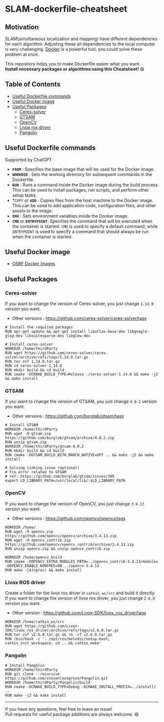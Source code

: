 # SLAM-dockerfile-cheatsheet

## Motivation  
SLAM(simultaneous localization and mapping) have different dependencies for each algorithm. Adjusting these all dependencies to the local computer is very challenging. [Docker](https://www.docker.com/) is a powerful tool, you could solve these problem at once.   

This repository helps you to make Dockerfile easier what you want.  
**Install necessary packages or algorithms using this Cheatsheet!**  😄  

## Table of Contents  
- [Useful Dockerfile commands](#useful-dockerfile-commands)  
- [Useful Docker image](#useful-docker-image)
- [Useful Packages](#useful-packages)  
  - [Ceres-solver](#ceres-solver)  
  - [GTSAM](#gtsam)  
  - [OpenCV](#opencv)  
  - [Livox ros driver](#livox-ros-driver)  
  - [Pangolin](#pangolin)

## Useful Dockerfile commands  
Supported by ChatGPT  
- **`FROM`** : Specifies the base image that will be used for the Docker image.  
- **`WORKDIR`** : Sets the working directory for subsequent commands in the Dockerfile. 
- **`RUN`** : Runs a command inside the Docker image during the build process. This can be used to install packages, run scripts, and perform other setup tasks. 
- **`COPY`* or **`ADD`** :  Copies files from the host machine to the Docker image. This can be used to add application code, configuration files, and other assets to the image.
- **`ENV`** : Sets environment variables inside the Docker image.  
- **`CMD`** or **`ENTRYPOINT`**: Specifies the command that will be executed when the container is started. `CMD` is used to specify a default command, while `ENTRYPOINT` is used to specify a command that should always be run when the container is started.

## Useful Docker image  
- [OSRF Docker Images](https://github.com/osrf/docker_images)  

## Useful Packages

### Ceres-solver 
If you want to change the version of Ceres-solver, you just change `1.14.0` version you want.  
- Other versions : https://github.com/ceres-solver/ceres-solver/tags
```
# Install the required packages
RUN apt-get update && apt-get install libatlas-base-dev libgoogle-glog-dev libsuitesparse-dev libglew-dev

# Install ceres-solver
WORKDIR /home/thirdParty
RUN wget https://github.com/ceres-solver/ceres-solver/archive/refs/tags/1.14.0.tar.gz
RUN tar zxf 1.14.0.tar.gz
RUN cd ceres-solver-1.14.0
RUN mkdir build && cd build
RUN cmake -DCMAKE_BUILD_TYPE=Release ./ceres-solver-1.14.0 && make -j2 && make install
```

### GTSAM  
If you want to change the version of GTSAM, you just change `4.0.2` version you want.  
- Other versions : https://github.com/borglab/gtsam/tags  
```
# Install GTSAM
WORKDIR /home/thirdParty
RUN wget -O gtsam.zip https://github.com/borglab/gtsam/archive/4.0.2.zip
RUN unzip gtsam.zip
WORKDIR /home/thirdParty/gtsam-4.0.2
RUN mkdir build && cd build
RUN cmake -DGTSAM_BUILD_WITH_MARCH_NATIVE=OFF .. && make -j2 && make install

# Solving linking issue (optional)
# Fix error related to GTSAM 
# ref: https://github.com/borglab/gtsam/issues/380
export LD_LIBRARY_PATH=/usr/local/lib/:$LD_LIBRARY_PATH
```

### OpenCV
If you want to change the version of OpenCV, you just change `3.4.13` version you want.  
- Other versions : https://github.com/opencv/opencv/tags 

```
WORKDIR /home/
RUN wget -O opencv.zip https://github.com/opencv/opencv/archive/3.4.13.zip
RUN wget -O opencv_contrib.zip https://github.com/opencv/opencv_contrib/archive/3.4.13.zip
RUN unzip opencv.zip && unzip opencv_contrib.zip

WORKDIR /home/opencv_build
RUN cmake -DOPENCV_EXTRA_MODULES_PATH=../opencv_contrib-3.4.13/modules -DOPENCV_ENABLE_NONFREE=ON ../opencv-3.4.13
RUN make -j$(nproc) && make install
```

### Livox ROS driver  

Create a folder for the livox ros driver in `catkin_ws/src` and build it  directly.  
If you want to change the version of livox ros driver, you just change `2.6.0` version you want.  
- Other version : https://github.com/Livox-SDK/livox_ros_driver/tags  


```
WORKDIR /home/catkin_ws/src
RUN wget https://github.com/Livox-SDK/livox_ros_driver/archive/refs/tags/v2.6.0.tar.gz
RUN tar zxf v2.6.0.tar.gz && rm -rf v2.6.0.tar.gz
RUN /bin/bash -c '. /opt/ros/melodic/setup.bash; catkin_init_workspace; cd .. && catkin_make'
```

### Pangolin  

```
# Install Pangolin
WORKDIR /home/thirdParty
RUN git clone --recursive https://github.com/stevenlovegrove/Pangolin.git
WORKDIR /home/thirdParty/Pangolin/build
RUN cmake -DCMAKE_BUILD_TYPE=Debug -DCMAKE_INSTALL_PREFIX=../install/ ..
RUN make -j2 && make install
``` 

---

If you have any questions, feel free to leave an issue!  
Pull requests for useful package additions are always welcome. :smile: 
